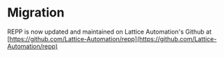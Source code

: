 # Migration

REPP is now updated and maintained on Lattice Automation's Github at [https://github.com/Lattice-Automation/repp](https://github.com/Lattice-Automation/repp)
